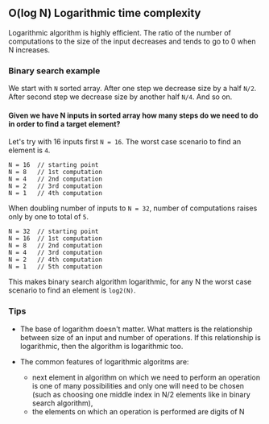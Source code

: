 ## O(log N) Logarithmic time complexity

Logarithmic algorithm is highly efficient. The ratio of the number of computations to the size of the input decreases and tends to go to 0 when N increases.

### Binary search example

We start with `N` sorted array. After one step we decrease size by a half `N/2`. After second step we decrease size by another half `N/4`. And so on.

#### Given we have N inputs in sorted array how many steps do we need to do in order to find a target element?

Let's try with 16 inputs first `N = 16`. The worst case scenario to find an element is `4`.

```
N = 16  // starting point
N = 8   // 1st computation
N = 4   // 2nd computation
N = 2   // 3rd computation
N = 1   // 4th computation
```

When doubling number of inputs to `N = 32`, number of computations raises only by one to total of `5`.

```
N = 32  // starting point
N = 16  // 1st computation
N = 8   // 2nd computation
N = 4   // 3rd computation
N = 2   // 4th computation
N = 1   // 5th computation
```

This makes binary search algorithm logarithmic, for any N the worst case scenario to find an element is `log2(N)`.

### Tips

- The base of logarithm doesn't matter. What matters is the relationship between size of an input and number of operations. If this relationship is logarithmic, then the algorithm is logarithmic too.

- The common features of logarithmic algoritms are:
  - next element in algorithm on which we need to perform an operation is one of many possibilities and only one will need to be chosen (such as choosing one middle index in N/2 elements like in binary search algorithm),
  - the elements on which an operation is performed are digits of N
